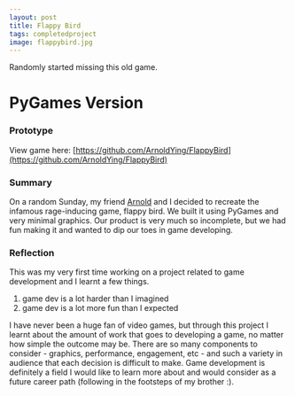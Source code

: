 ```yaml
---
layout: post
title: Flappy Bird
tags: completedproject
image: flappybird.jpg
---
```


Randomly started missing this old game.

# PyGames Version

### Prototype
View game here: [https://github.com/ArnoldYing/FlappyBird](https://github.com/ArnoldYing/FlappyBird)

### Summary
On a random Sunday, my friend [Arnold](https://arnoldying.github.io) and I decided to recreate the infamous rage-inducing game, flappy bird. We built it using PyGames and very minimal graphics. Our product is very much so incomplete, but we had fun making it and wanted to dip our toes in game developing.

### Reflection
This was my very first time working on a project related to game development and I learnt a few things.
1. game dev is a lot harder than I imagined
2. game dev is a lot more fun than I expected

I have never been a huge fan of video games, but through this project I learnt about the amount of work that goes to developing a game, no matter how simple the outcome may be. There are so many components to consider - graphics, performance, engagement, etc - and such a variety in audience that each decision is difficult to make. Game development is definitely a field I would like to learn more about and would consider as a future career path (following in the footsteps of my brother :).
